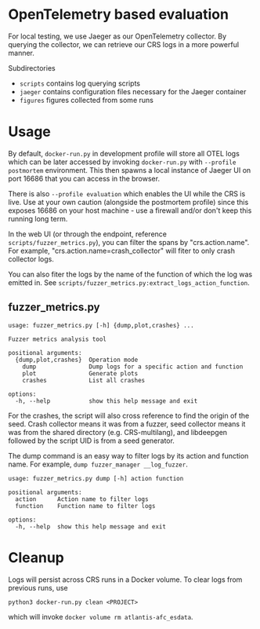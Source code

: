# OpenTelemetry based evaluation

For local testing, we use Jaeger as our OpenTelemetry collector.
By querying the collector, we can retrieve our CRS logs in a more powerful manner.

Subdirectories
- `scripts` contains log querying scripts
- `jaeger` contains configuration files necessary for the Jaeger container
- `figures` figures collected from some runs

# Usage

By default, `docker-run.py` in development profile will store all OTEL logs
which can be later accessed by invoking `docker-run.py` with
`--profile postmortem` environment.
This then spawns a local instance of Jaeger UI on port 16686 that you can access
in the browser.

There is also `--profile evaluation` which enables the UI while the CRS is live.
Use at your own caution (alongside the postmortem profile) since this exposes
16686 on your host machine - use a firewall and/or don't keep this running long term.

In the web UI (or through the endpoint, reference `scripts/fuzzer_metrics.py`),
you can filter the spans by "crs.action.name".
For example, "crs.action.name=crash_collector" will fiter to only crash
collector logs.

You can also fiter the logs by the name of the function of which the log was
emitted in.
See `scripts/fuzzer_metrics.py:extract_logs_action_function`.

## fuzzer_metrics.py

```
usage: fuzzer_metrics.py [-h] {dump,plot,crashes} ...

Fuzzer metrics analysis tool

positional arguments:
  {dump,plot,crashes}  Operation mode
    dump               Dump logs for a specific action and function
    plot               Generate plots
    crashes            List all crashes

options:
  -h, --help           show this help message and exit
```

For the crashes, the script will also cross reference to find the origin of the seed.
Crash collector means it was from a fuzzer,
seed collector means it was from the shared directory (e.g. CRS-multilang),
and libdeepgen followed by the script UID is from a seed generator.

The dump command is an easy way to filter logs by its action and function name.
For example, `dump fuzzer_manager __log_fuzzer`.

```
usage: fuzzer_metrics.py dump [-h] action function

positional arguments:
  action      Action name to filter logs
  function    Function name to filter logs

options:
  -h, --help  show this help message and exit
```

# Cleanup

Logs will persist across CRS runs in a Docker volume.
To clear logs from previous runs, use
```
python3 docker-run.py clean <PROJECT>
```
which will invoke `docker volume rm atlantis-afc_esdata`.
